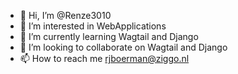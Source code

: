 - 👋 Hi, I’m @Renze3010
- 👀 I’m interested in WebApplications
- 🌱 I’m currently learning Wagtail and Django
- 💞️ I’m looking to collaborate on Wagtail and Django
- 📫 How to reach me rjboerman@ziggo.nl
